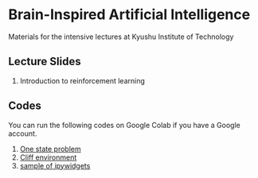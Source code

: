# Brain-Inspired Artificial Intelligence
Materials for the intensive lectures at Kyushu Institute of Technology

## Lecture Slides
1. Introduction to reinforcement learning

## Codes
You can run the following codes on Google Colab if you have a Google account. 
1. [One state problem](https://colab.research.google.com/github/uchibe/BIAI/blob/master/notebooks/One_state_problem.ipynb)
2. [Cliff environment](https://colab.research.google.com/github/uchibe/BIAI/blob/master/notebooks/Cliff_environment.ipynb)
3. [sample of ipywidgets](https://colab.research.google.com/github/uchibe/BIAI/blob/master/notebooks/sample_ipywidgets.ipynb)
